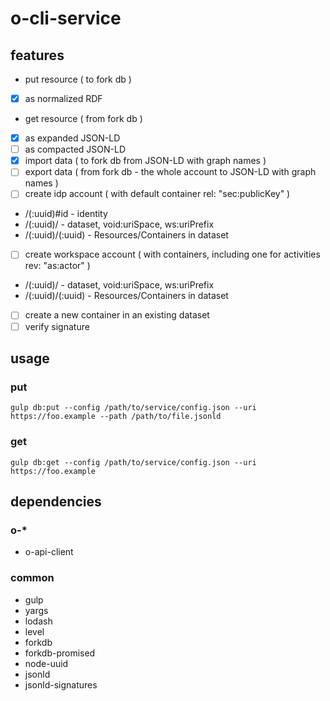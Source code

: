 # o-cli-service

## features

* put resource ( to fork db )
 * [x] as normalized RDF
* get resource ( from fork db )
 * [x] as expanded JSON-LD
 * [ ] as compacted JSON-LD
* [x] import data ( to fork db from JSON-LD with graph names )
* [ ] export data ( from fork db - the whole account to JSON-LD with graph names )
* [ ] create idp account ( with default container rel: "sec:publicKey" )
 * /(:uuid)#id - identity
 * /(:uuid)/ - dataset, void:uriSpace, ws:uriPrefix
 * /(:uuid)/(:uuid) - Resources/Containers in dataset
* [ ] create workspace account ( with containers, including one for activities rev: "as:actor" )
 * /(:uuid)/ - dataset, void:uriSpace, ws:uriPrefix
 * /(:uuid)/(:uuid) - Resources/Containers in dataset
* [ ] create a new container in an existing dataset
* [ ] verify signature

## usage

### put

```
gulp db:put --config /path/to/service/config.json --uri https://foo.example --path /path/to/file.jsonld
```

### get

```
gulp db:get --config /path/to/service/config.json --uri https://foo.example
```

## dependencies

### o-*

* o-api-client

### common
* gulp
* yargs
* lodash
* level
* forkdb
 * forkdb-promised
* node-uuid
* jsonld
* jsonld-signatures
